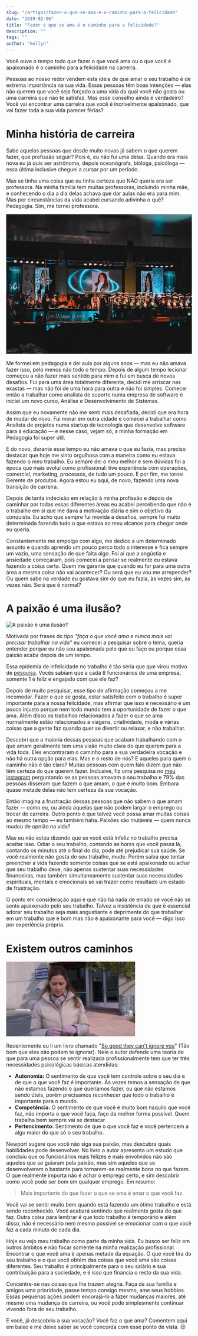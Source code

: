 ```yaml
---
slug: "/artigos/fazer-o-que-se-ama-e-o-caminho-para-a-felicidade"
date: "2019-02-06"
title: "Fazer o que se ama é o caminho para a felicidade?"
description: ""
tags: ""
author: "kellyn"
---
```


Você ouve o tempo todo que fazer o que você ama ou o que você é apaixonado é o caminho para a felicidade na carreira.

Pessoas ao nosso redor vendem esta ideia de que amar o seu trabalho é de extrema importância na sua vida. Essas pessoas têm boas intenções — elas não querem que você seja forçado a uma vida da qual você não gosta ou uma carreira que não te satisfaz. Mas esse conselho ainda é verdadeiro? Você vai encontrar uma carreira que você é incrivelmente apaixonado, que vai fazer toda a sua vida parecer férias?

# Minha história de carreira

Sabe aquelas pessoas que desde muito novas já sabem o que querem fazer, que profissão seguir? Pois é, eu não fui uma delas. Quando era mais nova eu já quis ser astrônoma, depois oceanógrafa, bióloga, psicóloga — essa última inclusive cheguei a cursar por um período.

Mas se tinha uma coisa que eu tinha certeza que NÃO queria era ser professora. Na minha família tem muitas professoras, incluindo minha mãe, e conhecendo o dia a dia delas achava que dar aulas não era para mim. Mas por circunstâncias da vida acabei cursando adivinha o quê? Pedagogia. Sim, me tornei professora.

![Formatura](./images/2019-02-06-fazer-o-que-se-ama-e-o-caminho-para-a-felicidade/formatura.jpg)

Me formei em pedagogia e dei aula por alguns anos — mas eu não amava fazer isso, pelo menos não todo o tempo. Depois de algum tempo lecionar começou a não fazer mais sentido para mim e fui em busca de novos desafios. Fui para uma área totalmente diferente, decidi me arriscar nas exastas — mas não foi de uma hora para outra e não foi simples. Comecei então a trabalhar como analista de suporte numa empresa de software e iniciei um novo curso, Análise e Desenvolvimento de Sistemas.

Assim que eu novamente não me senti mais desafiada, decidi que era hora de mudar de novo. Fui morar em outra cidade e comecei a trabalhar como Analista de projetos numa startup de tecnologia que desenvolve software para a educação — e nesse caso, vejam só, a minha formação em Pedagogia foi super útil.

E do novo, durante esse tempo eu não amava o que eu fazia, mas preciso destacar que hoje me sinto orgulhosa com a maneira como eu estava fazendo o meu trabalho. Eu sempre dei o meu melhor e sem dúvidas foi a época que mais evolui como profissional: tive experiência com operações, comercial, marketing, processos, de tudo um pouco. E por fim, me tornei Gerente de produtos. Agora estou eu aqui, de novo, fazendo uma nova transição de carreira.

Depois de tanta indecisão em relação à minha profissão e depois de caminhar por todas essas diferentes áreas eu acabei percebendo que não é o trabalho em si que me dava a motivação diária e sim o objetivo da conquista. Eu acho que sempre fui movida a desafios, sempre fui muito determinada fazendo tudo o que estava ao meu alcance para chegar onde eu queria.

Constantemente me empolgo com algo, me dedico a um determinado assunto e quando aprendo um pouco perco todo o interesse e fica sempre um vazio, uma sensação de que falta algo. Foi aí que a angústia e ansiedade começaram, pois comecei a pensar se realmente eu estava fazendo a coisa certa. Quem me garante que quando eu for para uma outra área a mesma coisa não vai acontecer? Ou será que eu vou me arrepender? Ou quem sabe na verdade eu gostava sim do que eu fazia, às vezes sim, às vezes não. Será que é normal?

# A paixão é uma ilusão?

![A paixão é uma ilusão?](./images/2019-02-06-fazer-o-que-se-ama-e-o-caminho-para-a-felicidade/paixao-e-uma-ilusao.gif)

Motivada por frases do tipo *"faça o que você ama e nunca mais vai precisar trabalhar na vida"* eu comecei a pesquisar sobre o tema, queria entender porque eu não sou apaixonada pelo que eu faço ou porque essa paixão acaba depois de um tempo.

Essa epidemia de infelicidade no trabalho é tão séria que que virou motivo de <a href="https://news.gallup.com/poll/165269/worldwide-employees-engaged-work.aspx" target="_blank" rel="nofollow noopener">pesquisa</a>. Vocês sabiam que a cada 8 funcionários de uma empresa, somente 1 é feliz e engajado com que ele faz?

Depois de muito pesquisar, esse tipo de afirmação começou a me incomodar. Fazer o que se gosta, estar satisfeito com o trabalho é super importante para a nossa felicidade, mas afirmar que isso é necessário é um pouco injusto porque nem todo mundo tem a oportunidade de fazer o que ama. Além disso os trabalhos relacionados a fazer o que se ama normalmente estão relacionados a viagens, criatividade, moda e várias coisas que a gente faz quando quer se divertir ou relaxar, e não trabalhar.

Descobri que a maioria dessas pessoas que acabam trabalhando com o que amam geralmente tem uma visão muito clara do que querem para a vida toda. Eles encontraram o caminho para a sua verdadeira vocação e não há outra opção para elas. Mas e o resto de nós? E aqueles para quem o caminho não é tão claro? Muitas pessoas com quem falo dizem que não têm certeza do que querem fazer. Inclusive, fiz uma pesquisa no <a href="https://www.instagram.com/kellynvd/" target="_blank" rel="nofollow noopener">meu instagram</a> perguntando se as pessoas amavam o seu trabalho e 79% das pessoas disseram que fazem o que amam, o que é muito bom. Embora quase metade delas não tem certeza da sua vocação.

Então imagina a frustração dessas pessoas que não sabem o que amam fazer — como eu, ou ainda aquelas que não podem largar o emprego ou trocar de carreira. Outro ponto é que talvez você possa amar muitas coisas ao mesmo tempo — eu também haha. Paixões são mutáveis — quem nunca mudou de opnião na vida?

Mas eu não estou dizendo que se você está infeliz no trabalho precisa aceitar isso. Odiar o seu trabalho, contando as horas que você passa lá, contando os minutos até o final do dia, pode até prejudicar sua saúde. Se você realmente não gosta do seu trabalho, mude. Porém saiba que tentar preencher a vida fazendo somente coisas que se está apaixonado ou achar que seu trabalho deve, não apenas sustentar suas necessidades financeiras, mas também simultaneamente sustentar suas necessidades espirituais, mentais e emocionais só vai trazer como resultado um estado de frustração.

O ponto em consideração aqui é que não há nada de errado se você não se sente apaixonado pelo seu trabalho. Talvez a insistência de que é essencial adorar seu trabalho seja mais angustiante e deprimente do que trabalhar em um trabalho que é bom mas não é apaixonante para você — digo isso por experiência própria.

# Existem outros caminhos

![Existem outros caminhos](./images/2019-02-06-fazer-o-que-se-ama-e-o-caminho-para-a-felicidade/existem-outros-caminhos.gif)

Recentemente eu li um livro chamado "<a href="https://amzn.to/2t4DMlB" target="_blank" rel="nofollow noopener">So good they can't ignore you</a>" (Tão bom que eles não podem te ignorar). Nele o autor defende uma teoria de que para uma pessoa se sentir realizada profissionalmente tem que ter três necessidades psicológicas básicas atendidas:

- **Autonomia:** O sentimento de que você tem controle sobre o seu dia e de que o que você faz é importante. Às vezes temos a sensação de que não estamos fazendo o que queríamos fazer, ou que não estamos sendo úteis, porém precisamos reconhecer que todo o trabalho é importante para o mundo.
- **Competência:** O sentimento de que você é muito bom naquilo que você faz, não importa o que você faça, faço da melhor forma possível. Quem trabalha bem sempre vai se destacar.
- **Pertencimento:** Sentimento de que o que você faz e você pertencem a algo maior do que só o seu trabalho.

Newport sugere que você não siga sua paixão, mas descubra quais habilidades pode desenvolver. No livro o autor apresenta um estudo que concluiu que os funcionários mais felizes e mais envolvidos não são aqueles que se guiaram pela paixão, mas sim aqueles que se desenvolveram o bastante para tornarem-se realmente bons no que fazem. O que realmente importa não é achar o emprego certo, e sim descobrir como você pode ser bom em qualquer emprego. Em resumo:

> Mais importante do que fazer o que se ama é amar o que você faz.

Você vai se sentir muito bem quando está fazendo um ótimo trabalho e está sendo reconhecido. Você acabará sentindo que realmente gosta do que faz. Outra coisa para lembrar é que todo trabalho é temporário e além disso, não é necessário nem mesmo possível se emocionar com o que você faz a cada minuto de cada dia.

Hoje eu vejo meu trabalho como parte da minha vida. Eu busco ser feliz em outros âmbitos e não focar somente na minha realização profissional. Encontrar o que você ama é apenas metade da equação. O que você tira do seu trabalho e o que você obtém das coisas que você ama são coisas diferentes. Seu trabalho é principalmente para o seu salário e sua contribuição para a sociedade, e é isso que financia o resto da sua vida.

Concentre-se nas coisas que lhe trazem alegria. Faça da sua família e amigos uma prioridade, passe tempo consigo mesmo, ame seus hobbies. Essas pequenas ações podem encorajá-lo a fazer mudanças maiores, até mesmo uma mudança de carreira, ou você pode simplesmente continuar vivendo fora do seu trabalho.

E você, já descobriu a sua vocação? Você faz o que ama? Comentem aqui em baixo e me deixe saber se você concorda com esse ponto de vista. 😉
